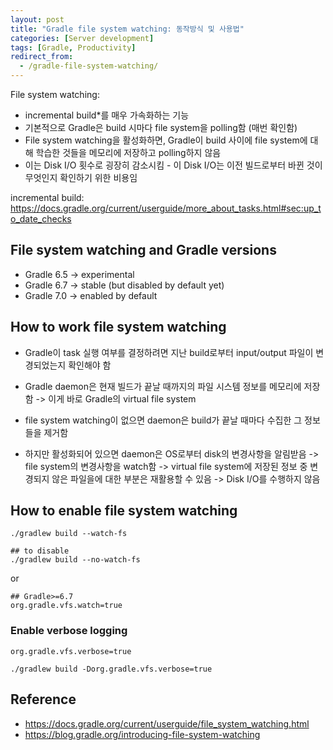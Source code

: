 ```yaml
---
layout: post
title: "Gradle file system watching: 동작방식 및 사용법"
categories: [Server development]
tags: [Gradle, Productivity]
redirect_from:
  - /gradle-file-system-watching/
---
```


File system watching:

- incremental build*를 매우 가속화하는 기능
- 기본적으로 Gradle은 build 시마다 file system을 polling함 (매번 확인함)
- File system watching을 활성화하면, Gradle이 build 사이에 file system에 대해 학습한 것들을 메모리에 저장하고 polling하지 않음
- 이는 Disk I/O 횟수로 굉장히 감소시킴 - 이 Disk I/O는 이전 빌드로부터 바뀐 것이 무엇인지 확인하기 위한 비용임

incremental build: <https://docs.gradle.org/current/userguide/more_about_tasks.html#sec:up_to_date_checks>

## File system watching and Gradle versions

- Gradle 6.5 → experimental
- Gradle 6.7 → stable (but disabled by default yet)
- Gradle 7.0 → enabled by default

## How to work file system watching

- Gradle이 task 실행 여부를 결정하려면 지난 build로부터 input/output 파일이 변경되었는지 확인해야 함
- Gradle daemon은 현재 빌드가 끝날 때까지의 파일 시스템 정보를 메모리에 저장함 -> 이게 바로 Gradle의 virtual file system

- file system watching이 없으면 daemon은 build가 끝날 때마다 수집한 그 정보들을 제거함
- 하지만 활성화되어 있으면 daemon은 OS로부터 disk의 변경사항을 알림받음
  -> file system의 변경사항을 watch함
  -> virtual file system에 저장된 정보 중 변경되지 않은 파일을에 대한 부분은 재활용할 수 있음 -> Disk I/O를 수행하지 않음

## How to enable file system watching

```shell
./gradlew build --watch-fs

## to disable
./gradlew build --no-watch-fs
```

or

```properties
## Gradle>=6.7
org.gradle.vfs.watch=true
```

### Enable verbose logging

```properties
org.gradle.vfs.verbose=true
```

```shell
./gradlew build -Dorg.gradle.vfs.verbose=true
```

## Reference

- <https://docs.gradle.org/current/userguide/file_system_watching.html>
- <https://blog.gradle.org/introducing-file-system-watching>

